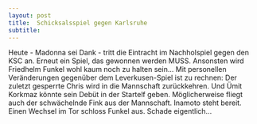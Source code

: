 ```yaml
---
layout: post
title:  Schicksalsspiel gegen Karlsruhe
subtitle:  
---
```


Heute - Madonna sei Dank - tritt die Eintracht im Nachholspiel gegen den KSC an. Erneut ein Spiel, das gewonnen werden MUSS. Ansonsten wird Friedhelm Funkel wohl kaum noch zu halten sein... Mit personellen Veränderungen gegenüber dem Leverkusen-Spiel ist zu rechnen: Der zuletzt gesperrte Chris wird in die Mannschaft zurückkehren. Und Ümit Korkmaz könnte sein Debüt in der Startelf geben. Möglicherweise fliegt auch der schwächelnde Fink aus der Mannschaft. Inamoto steht bereit. Einen Wechsel im Tor schloss Funkel aus. Schade eigentlich...


